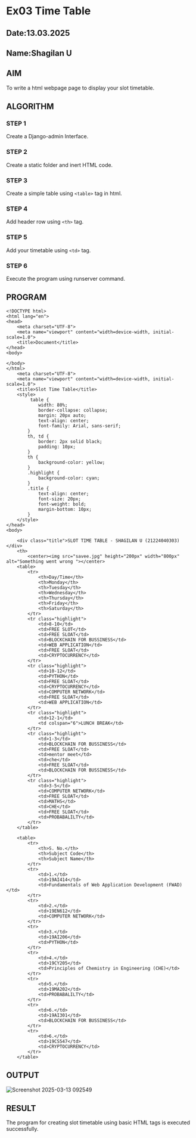 # Ex03 Time Table
## Date:13.03.2025
## Name:Shagilan U

## AIM
To write a html webpage page to display your slot timetable.

## ALGORITHM
### STEP 1
Create a Django-admin Interface.

### STEP 2
Create a static folder and inert HTML code.

### STEP 3
Create a simple table using ```<table>``` tag in html.

### STEP 4
Add header row using ```<th>``` tag.

### STEP 5
Add your timetable using ```<td>``` tag.

### STEP 6
Execute the program using runserver command.

## PROGRAM
```
<!DOCTYPE html>
<html lang="en">
<head>
    <meta charset="UTF-8">
    <meta name="viewport" content="width=device-width, initial-scale=1.0">
    <title>Document</title>
</head>
<body>
    
</body>
</html>
    <meta charset="UTF-8">
    <meta name="viewport" content="width=device-width, initial-scale=1.0">
    <title>Slot Time Table</title>
    <style>
         table {
            width: 80%;
            border-collapse: collapse;
            margin: 20px auto;
            text-align: center;
            font-family: Arial, sans-serif;
        }
        th, td {
            border: 2px solid black;
            padding: 10px;
        }
        th {
            background-color: yellow;
        }
        .highlight {
            background-color: cyan;
        }
        .title {
            text-align: center;
            font-size: 20px;
            font-weight: bold;
            margin-bottom: 10px;
        }
    </style>
</head>
<body>

    <div class="title">SLOT TIME TABLE - SHAGILAN U (21224040303)</div>
    <th>
        <center><img src="savee.jpg" height="200px" width="800px" alt="Something went wrong "></center>
    <table>
        <tr>
            <th>Day/Time</th>
            <th>Monday</th>
            <th>Tuesday</th>
            <th>Wednesday</th>
            <th>Thursday</th>
            <th>Friday</th>
            <th>Saturday</th>
        </tr>
        <tr class="highlight">
            <td>8-10</td>
            <td>FREE SLOT</td>
            <td>FREE SLOAT</td>
            <td>BLOCKCHAIN FOR BUSSINESS</td>
            <td>WEB APPLICATION</td>
            <td>FREE SLOAT</td>
            <td>CRYPTOCURRENCY</td>
        </tr>
        <tr class="highlight">
            <td>10-12</td>
            <td>PYTHON</td>
            <td>FREE SLOAT</td>
            <td>CRYPTOCURRENCY</td>
            <td>COMPUTER NETWORK</td>
            <td>FREE SLOAT</td>
            <td>WEB APPLICATION</td>
        </tr>
        <tr class="highlight">
            <td>12-1</td>
            <td colspan="6">LUNCH BREAK</td>
        </tr>
        <tr class="highlight">
            <td>1-3</td>
            <td>BLOCKCHAIN FOR BUSSINESS</td>
            <td>FREE SLOAT</td>
            <td>mentor meet</td>
            <td>che</td>
            <td>FREE SLOAT</td>
            <td>BLOCKCHAIN FOR BUSSINESS</td>
        </tr>
        <tr class="highlight">
            <td>3-5</td>
            <td>COMPUTER NETWORK</td>
            <td>FREE SLOAT</td>
            <td>MATHS</td>
            <td>CHE</td>
            <td>FREE SLOAT</td>
            <td>PROBABALILTY</td>
        </tr>
    </table>

    <table>
        <tr>
            <th>S. No.</th>
            <th>Subject Code</th>
            <th>Subject Name</th>
        </tr>
        <tr>
            <td>1.</td>
            <td>19AI414</td>
            <td>Fundamentals of Web Application Development (FWAD)</td>
        </tr>
        <tr>
            <td>2.</td>
            <td>19EN612</td>
            <td>COMPUTER NETWORK</td>
        </tr>
        <tr>
            <td>3.</td>
            <td>19AI206</td>
            <td>PYTHON</td>
        </tr>
        <tr>
            <td>4.</td>
            <td>19CY205</td>
            <td>Principles of Chemistry in Engineering (CHE)</td>
        </tr>
        <tr>
            <td>5.</td>
            <td>19MA202</td>
            <td>PROBABALILTY</td>
        </tr>
        <tr>
            <td>6.</td>
            <td>19AI301</td>
            <td>BLOCKCHAIN FOR BUSSINESS</td>
        </tr>
        <tr>
            <td>6.</td>
            <td>19CS547</td>
            <td>CRYPTOCURRENCY</td>
        </tr>
    </table>
```
## OUTPUT
![Screenshot 2025-03-13 092549](https://github.com/user-attachments/assets/13bb945a-ef2e-40cf-a84e-93cc355a98c3)


## RESULT
The program for creating slot timetable using basic HTML tags is executed successfully.
